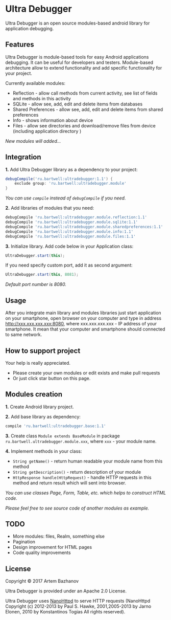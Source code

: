 Ultra Debugger
============

Ultra Debugger is an open source modules-based android library for application debugging.

## Features

Ultra Debugger is module-based tools for easy Android applications debugging. It can be useful for developers and testers. Module-based architecture allow to extend functionality and add specific functionality for your project.

Currently available modules:

* Reflection - allow call methods from current activity, see list of fields and methods in this activity
* SQLite - allow see, add, edit and delete items from databases
* Shared Preferences - allow see, add, edit and delete items from shared preferences
* Info - shows information about device
* Files - allow see directories and download/remove files from device (including application directory )

_New modules will added..._

## Integration

__1.__ Add Ultra Debugger library as a dependency to your project:

```groovy
debugCompile('ru.bartwell:ultradebugger:1.1') {
    exclude group: 'ru.bartwell:ultradebugger.module'
}
```

_You can use `compile` instead of `debugCompile` if you need._

__2.__ Add libraries of modules that you need:
```groovy
debugCompile 'ru.bartwell:ultradebugger.module.reflection:1.1'
debugCompile 'ru.bartwell:ultradebugger.module.sqlite:1.1'
debugCompile 'ru.bartwell:ultradebugger.module.sharedpreferences:1.1'
debugCompile 'ru.bartwell:ultradebugger.module.info:1.1'
debugCompile 'ru.bartwell:ultradebugger.module.files:1.1'
```

__3.__ Initialize library. Add code below in your Application class:

```java
UltraDebugger.start(this);
```

If you need specify custom port, add it as second argument:

```java
UltraDebugger.start(this, 8081);
```

_Default port number is 8080._

## Usage

After you integrate main library and modules libraries just start application on your smartphone, open browser on your computer and type in address http://xxx.xxx.xxx.xxx:8080, where xxx.xxx.xxx.xxx - IP address of your smartphone. It mean that your computer and smartphone should connected to same network.

## How to support project

Your help is really appreciated.
* Please create your own modules or edit exists and make pull requests
* Or just click star button on this page.

## Modules creation

__1.__ Create Android library project.

__2.__ Add base library as dependency:
```groovy
compile 'ru.bartwell:ultradebugger.base:1.1'
```

__3.__ Create class `Module extends BaseModule` in package `ru.bartwell.ultradebugger.module.xxx`, where `xxx` - your module name.

__4.__ Implement methods in your class:
 * `String getName()` - return human readable your module name from this method
 * `String getDescription()` - return description of your module
 * `HttpResponse handle(HttpRequest)` - handle HTTP requests in this method and return result which will sent into browser.

_You can use classes Page, Form, Table, etc. which helps to construct HTML code._

_Please feel free to see source code of another modules as example._

## TODO

* More modules: files, Realm, something else
* Pagination
* Design improvement for HTML pages
* Code quality improvements

## License

Copyright © 2017 Artem Bazhanov

Ultra Debugger is provided under an Apache 2.0 License.

Ultra Debugger uses [NanoHttpd](https://github.com/NanoHttpd/nanohttpd) to serve HTTP requests (NanoHttpd Copyright (c) 2012-2013 by Paul S. Hawke, 2001,2005-2013 by Jarno Elonen, 2010 by Konstantinos Togias All rights reserved).